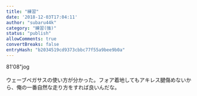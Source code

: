 ```yaml
---
title: "練習"
date: '2018-12-03T17:04:11'
author: "subaru44k"
category: "練習(強)"
status: "publish"
allowComments: true
convertBreaks: false
entryHash: "b2034519cd9373cbbc77f55a9bee9b0a"
---
```

81'08"jog<br>
<br>
ウェーブペガサスの使い方が分かった。フォア着地してもアキレス腱傷めないから、俺の一番自然な走り方をすれば良いんだな。
